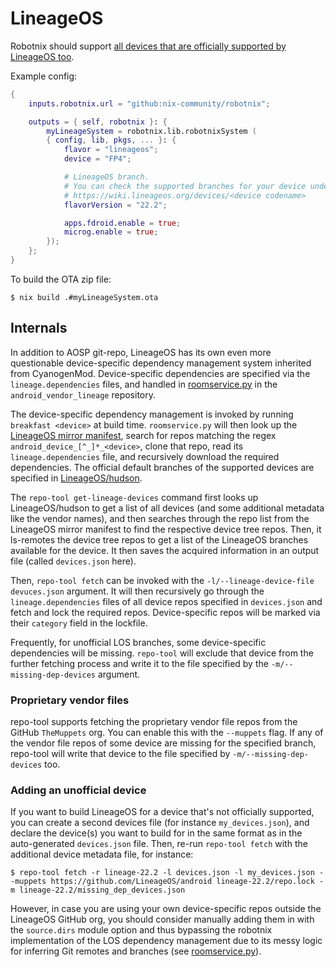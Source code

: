 # LineageOS

Robotnix should support [all devices that are officially supported by LineageOS too](https://wiki.lineageos.org/devices/).

Example config:
```nix
{
    inputs.robotnix.url = "github:nix-community/robotnix";

    outputs = { self, robotnix }: {
        myLineageSystem = robotnix.lib.robotnixSystem (
        { config, lib, pkgs, ... }: {
            flavor = "lineageos";
            device = "FP4";

            # LineageOS branch.
            # You can check the supported branches for your device under
            # https://wiki.lineageos.org/devices/<device codename>
            flavorVersion = "22.2";

            apps.fdroid.enable = true;
            microg.enable = true;
        });
    };
}
```

To build the OTA zip file:
```console
$ nix build .#myLineageSystem.ota
```


## Internals

In addition to AOSP git-repo, LineageOS has its own even more questionable
device-specific dependency management system inherited from CyanogenMod.
Device-specific dependencies are specified via the `lineage.dependencies`
files, and handled in
[roomservice.py](https://github.com/LineageOS/android_vendor_lineage/blob/lineage-22.2/build/tools/roomservice.py)
in the `android_vendor_lineage` repository.

The device-specific dependency management is invoked by running `breakfast
<device>` at build time. `roomservice.py` will then look up the [LineageOS
mirror
manifest](https://raw.githubusercontent.com/LineageOS/mirror/main/default.xml),
search for repos matching the regex `android_device_[^_]*_<device>`, clone that
repo, read its `lineage.dependencies` file, and recursively download the
required dependencies. The official default branches of the supported devices
are specified in [LineageOS/hudson](https://github.com/LineageOS/hudson).

The `repo-tool get-lineage-devices` command first looks up LineageOS/hudson to
get a list of all devices (and some additional metadata like the vendor names),
and then searches through the repo list from the LineageOS mirror manifest to
find the respective device tree repos. Then, it ls-remotes the device tree
repos to get a list of the LineageOS branches available for the device. It then
saves the acquired information in an output file (called `devices.json` here).

Then, `repo-tool fetch` can be invoked with the `-l/--lineage-device-file
devuces.json` argument. It will then recursively go through the
`lineage.dependencies` files of all device repos specified in `devices.json`
and fetch and lock the required repos. Device-specific repos will be marked via
their `category` field in the lockfile.

Frequently, for unofficial LOS branches, some device-specific dependencies will
be missing. `repo-tool` will exclude that device from the further fetching
process and write it to the file specified by the `-m/--missing-dep-devices`
argument.

### Proprietary vendor files

repo-tool supports fetching the proprietary vendor file repos from the GitHub
`TheMuppets` org. You can enable this with the `--muppets` flag. If any of the
vendor file repos of some device are missing for the specified branch,
repo-tool will write that device to the file specified by
`-m/--missing-dep-devices` too.

### Adding an unofficial device

If you want to build LineageOS for a device that's not officially supported,
you can create a second devices file (for instance `my_devices.json`), and
declare the device(s) you want to build for in the same format as in the
auto-generated `devices.json` file. Then, re-run `repo-tool fetch` with the
additional device metadata file, for instance:

```console
$ repo-tool fetch -r lineage-22.2 -l devices.json -l my_devices.json --muppets https://github.com/LineageOS/android lineage-22.2/repo.lock -m lineage-22.2/missing_dep_devices.json
```

However, in case you are using your own device-specific repos outside the LineageOS
GitHub org, you should consider manually adding them in with the `source.dirs`
module option and thus bypassing the robotnix implementation of the LOS
dependency management due to its messy logic for inferring Git remotes and
branches (see [roomservice.py](https://github.com/LineageOS/android_vendor_lineage/blob/cb1091b3f51d5476f49d6dae27458cced842e59c/build/tools/roomservice.py#L169)).
